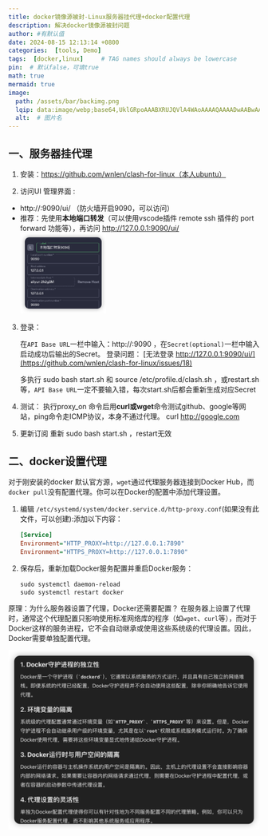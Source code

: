 ```yaml
---
title: docker镜像源被封-Linux服务器挂代理+docker配置代理
description: 解决docker镜像源被封问题
author: #有默认值
date: 2024-08-15 12:13:14 +0800
categories:  [tools, Demo]
tags:  [docker,linux]     # TAG names should always be lowercase
pin:  # 默认false，可填true
math: true
mermaid: true
image:
  path: /assets/bar/backimg.png
  lqip: data:image/webp;base64,UklGRpoAAABXRUJQVlA4WAoAAAAQAAAADwAABwAAQUxQSDIAAAARL0AmbZurmr57yyIiqE8oiG0bejIYEQTgqiDA9vqnsUSI6H+oAERp2HZ65qP/VIAWAFZQOCBCAAAA8AEAnQEqEAAIAAVAfCWkAALp8sF8rgRgAP7o9FDvMCkMde9PK7euH5M1m6VWoDXf2FkP3BqV0ZYbO6NA/VFIAAAA
  alt:  # 图片名
---
```


## 一、服务器挂代理

1. 安装：https://github.com/wnlen/clash-for-linux（本人ubuntu）

2. 访问UI 管理界面 : 

+ http://<ip>:9090/ui/ （防火墙开启9090，可以访问）
+ 推荐：先使用**本地端口转发**（可以使用vscode插件 remote ssh 插件的 port forward 功能等），再访问 http://127.0.0.1:9090/ui/ <img src="../assets/img/posts24/2024-08-16-19-39-23.png" alt="image-20240810105939148" style="zoom: 25%;" />
3. 登录：

   在`API Base URL`一栏中输入：http://<ip>:9090 ，在`Secret(optional)`一栏中输入启动成功后输出的Secret。
   登录问题：
   [无法登录 http://127.0.0.1:9090/ui/](https://github.com/wnlen/clash-for-linux/issues/18)

   多执行 sudo bash start.sh 和 source /etc/profile.d/clash.sh ，或restart.sh等，`API Base URL`一定不要输入错，每次start.sh后都会重新生成对应Secret

4. 测试：
   执行proxy_on 命令后用**curl或wget**命令测试github、google等网站，ping命令走ICMP协议，本身不通过代理。
   curl http://google.com

5. 更新订阅
   重新 sudo bash start.sh ，restart无效

## 二、docker设置代理

对于刚安装的docker 默认官方源，`wget`通过代理服务器连接到Docker Hub，而`docker pull`没有配置代理。你可以在Docker的配置中添加代理设置。

1. 编辑 `/etc/systemd/system/docker.service.d/http-proxy.conf`(如果没有此文件，可以创建):添加以下内容：

   ```ini
   [Service]
   Environment="HTTP_PROXY=http://127.0.0.1:7890"
   Environment="HTTPS_PROXY=http://127.0.0.1:7890"
   ```

2. 保存后，重新加载Docker服务配置并重启Docker服务：

   ```shell
   sudo systemctl daemon-reload
   sudo systemctl restart docker
   ```



原理：为什么服务器设置了代理，Docker还需要配置？
          在服务器上设置了代理时，通常这个代理配置只影响使用标准网络库的程序（如`wget`、`curl`等），而对于Docker这样的服务进程，它不会自动继承或使用这些系统级的代理设置。因此，Docker需要单独配置代理。


![](/assets/img/posts24/2024-08-16-19-39-42.png)